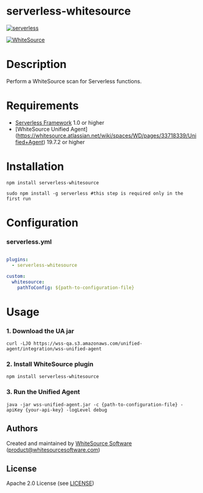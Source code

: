 serverless-whitesource
=======



[![serverless](http://public.serverless.com/badges/v3.svg)](http://www.serverless.com)


[![WhiteSource](https://www.whitesourcesoftware.com/wp-content/uploads/2016/06/whitesource_logo_rgb-02.png)](https://www.whitesourcesoftware.com)



# Description

Perform a WhiteSource scan for Serverless functions. 

# Requirements

- [Serverless Framework](https://github.com/serverless/serverless) 1.0 or higher
- [WhiteSource Unified Agent] (https://whitesource.atlassian.net/wiki/spaces/WD/pages/33718339/Unified+Agent) 19.7.2 or higher

# Installation

```
npm install serverless-whitesource
```
```
sudo npm install -g serverless #this step is required only in the first run
```

# Configuration

### serverless.yml

```yaml

plugins:
  - serverless-whitesource

custom:
  whitesource:
    pathToConfig: ${path-to-configuration-file}
```

# Usage

### 1. Download the UA jar
```
curl -LJO https://wss-qa.s3.amazonaws.com/unified-agent/integration/wss-unified-agent
```

### 2. Install WhiteSource plugin
```
npm install serverless-whitesource
```

### 3. Run the Unified Agent
```
java -jar wss-unified-agent.jar -c {path-to-configuration-file} -apiKey {your-api-key} -logLevel debug
```

Authors
-------

Created and maintained by [WhiteSource Software](https://www.whitesourcesoftware.com) (<product@whitesourcesoftware.com>)

License
-------

Apache 2.0 License (see [LICENSE](https://www.apache.org/licenses/LICENSE-2.0.txt))